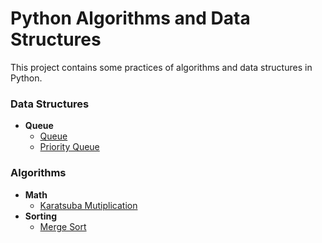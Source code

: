 # Python Algorithms and Data Structures
This project contains some practices of algorithms and data structures in Python.
### Data Structures
* **Queue**
    * [Queue](data-structures/queue/queue.py)   
    * [Priority Queue](data-structures/queue/priorityQueue.py)

### Algorithms
* **Math**
    * [Karatsuba Mutiplication](algorithms/math/karatsuba.py)
* **Sorting**
    * [Merge Sort](algorithms/sorting/mergeSort.py)
